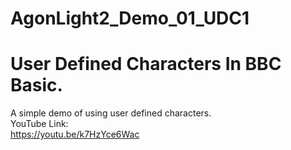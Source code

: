# AgonLight2_Demo_01_UDC1
# User Defined Characters In BBC Basic.
A simple demo of using user defined characters.<br>
YouTube Link:<br>
https://youtu.be/k7HzYce6Wac<br>
